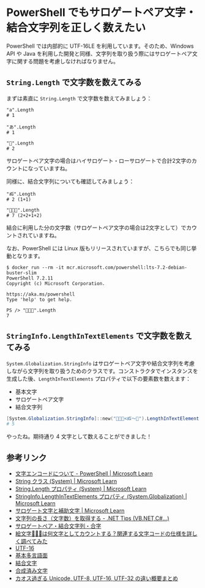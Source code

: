 # PowerShell でもサロゲートペア文字・結合文字列を正しく数えたい

PowerShell では内部的に UTF-16LE を利用しています。そのため、Windows API や Java を利用した開発と同様、文字列を取り扱う際にはサロゲートペア文字に関する問題を考慮しなければなりません。

## `String.Length` で文字数を数えてみる

まずは素直に `String.Length` で文字数を数えてみましょう：

```powershell:基本多言語面内（非サロゲートペア文字）
"a".Length
# 1

"あ".Length
# 1
```

```powershell:基本多言語面外（サロゲートペア文字）
"🎵".Length
# 2
```

サロゲートペア文字の場合はハイサロゲート・ローサロゲートで合計2文字のカウントになっていますね。

同様に、結合文字列についても確認してみましょう：

```powershell:結合文字列
"ぬ゙".Length
# 2 (1+1)

"👨🏻‍🎤".Length
# 7 (2+2+1+2)
```

結合に利用した分の文字数（サロゲートペア文字の場合は2文字として）でカウントされていますね。

なお、PowerShell には Linux 版もリリースされていますが、こちらでも同じ挙動となります。

```log
$ docker run --rm -it mcr.microsoft.com/powershell:lts-7.2-debian-buster-slim
PowerShell 7.2.11
Copyright (c) Microsoft Corporation.

https://aka.ms/powershell
Type 'help' to get help.

PS /> "👨🏻‍🎤".Length
7
```

## `StringInfo.LengthInTextElements` で文字数を数えてみる

`System.Globalization.StringInfo` はサロゲートペア文字や結合文字列を考慮しながら文字列を取り扱うためのクラスです。コンストラクタでインスタンスを生成した後、`LengthInTextElements` プロパティで以下の要素数を数えます：

* 基本文字
* サロゲートペア文字
* 結合文字列

```powershell
[System.Globalization.StringInfo]::new("👨🏻‍🎤<ぬ゙～🎵").LengthInTextElements
# 5
```

やったね。期待通り 4 文字として数えることができました！

## 参考リンク

* [文字エンコードについて - PowerShell | Microsoft Learn](https://learn.microsoft.com/ja-jp/powershell/module/microsoft.powershell.core/about/about_character_encoding?view=powershell-7.2)
* [String クラス (System) | Microsoft Learn](https://learn.microsoft.com/ja-jp/dotnet/api/system.string?view=net-7.0)
* [String.Length プロパティ (System) | Microsoft Learn](https://learn.microsoft.com/ja-jp/dotnet/api/system.string.length?view=net-7.0#system-string-length)
* [StringInfo.LengthInTextElements プロパティ (System.Globalization) | Microsoft Learn](https://learn.microsoft.com/ja-jp/dotnet/api/system.globalization.stringinfo.lengthintextelements?view=net-7.0)
* [サロゲート文字と補助文字 | Microsoft Learn](https://learn.microsoft.com/ja-jp/windows/win32/intl/surrogates-and-supplementary-characters)
* [文字列の長さ（文字数）を取得する - .NET Tips (VB.NET,C#...)](https://dobon.net/vb/dotnet/string/stringlength.html)
* [サロゲートペア・結合文字列・合字](https://qiita.com/Nabetani/items/8c69bdd8060f2503683c)
* [絵文字👨🏻‍🦱は何文字としてカウントする？関連する文字コードの仕様を詳しく調べてみた](https://qiita.com/comware_harase/items/59c60ab1c6e1797f0821)
* [UTF-16](https://ja.wikipedia.org/wiki/UTF-16)
* [基本多言語面](https://ja.wikipedia.org/wiki/%E5%9F%BA%E6%9C%AC%E5%A4%9A%E8%A8%80%E8%AA%9E%E9%9D%A2)
* [結合文字](https://ja.wikipedia.org/wiki/%E7%B5%90%E5%90%88%E6%96%87%E5%AD%97)
* [合成済み文字](https://ja.wikipedia.org/wiki/%E5%90%88%E6%88%90%E6%B8%88%E3%81%BF%E6%96%87%E5%AD%97)
* [カオス過ぎる Unicode, UTF-8, UTF-16, UTF-32 の違い概要まとめ](https://qiita.com/tatsubey/items/0ba0d3b84c012fd4d19b)
